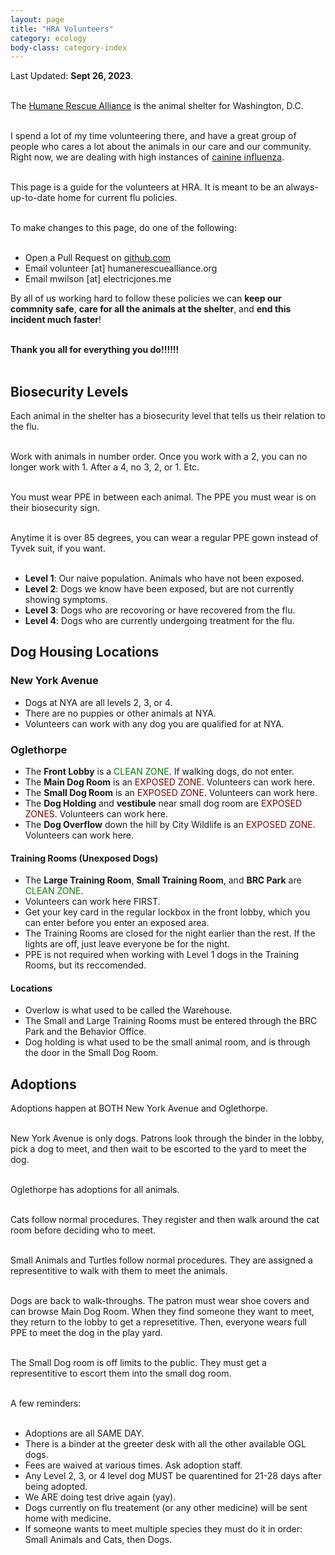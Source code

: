 ```yaml
---
layout: page
title: "HRA Volunteers"
category: ecology
body-class: category-index
---
```

Last Updated: **Sept 26, 2023**.
<br /><br />

The [Humane Rescue Alliance](http://humanerescuealliance.org) is the animal shelter for Washington, D.C.
<br /><br />

I spend a lot of my time volunteering there, and have a great group of people who cares a lot about the animals in our care and our community.
Right now, we are dealing with high instances of [cainine influenza](https://www.humanerescuealliance.org/blog/posts/what-you-need-to-know-about-canine-influenza).
<br /><br />

This page is a guide for the volunteers at HRA. It is meant to be an always-up-to-date home for current flu policies.
<br /><br />

To make changes to this page, do one of the following:
<br /><br />
- Open a Pull Request on [github.com](https://github.com/electricjones/electricjones.github.io)
- Email volunteer [at] humanerescuealliance.org
- Email mwilson [at] electricjones.me

By all of us working hard to follow these policies we can **keep our commnity safe**, **care for all the animals at the shelter**, and **end this incident much faster**!
<br /><br />

**Thank you all for everything you do!!!!!!**
<br /><br />

## Biosecurity Levels
Each animal in the shelter has a biosecurity level that tells us their relation to the flu.
<br /><br />

Work with animals in number order. Once you work with a 2, you can no longer work with 1.
After a 4, no 3, 2, or 1. Etc.
<br /><br />

You must wear PPE in between each animal. The PPE you must wear is on their biosecurity sign.
<br /><br />

Anytime it is over 85 degrees, you can wear a regular PPE gown instead of Tyvek suit, if you want.
<br /><br />

- **Level 1**: Our naive population. Animals who have not been exposed.
- **Level 2**: Dogs we know have been exposed, but are not currently showing symptoms.
- **Level 3**: Dogs who are recovoring or have recovered from the flu.
- **Level 4**: Dogs who are currently undergoing treatment for the flu.

## Dog Housing Locations
### New York Avenue
- Dogs at NYA are all levels 2, 3, or 4.
- There are no puppies or other animals at NYA.
- Volunteers can work with any dog you are qualified for at NYA.

### Oglethorpe
- The **Front Lobby** is a <span style="color: green">CLEAN ZONE</span>. If walking dogs, do not enter.
- The **Main Dog Room** is an <span style="color: maroon">EXPOSED ZONE</span>. Volunteers can work here.
- The **Small Dog Room** is an <span style="color: maroon">EXPOSED ZONE</span>. Volunteers can work here.
- The **Dog Holding** and **vestibule** near small dog room are <span style="color: maroon">EXPOSED ZONES</span>. Volunteers can work here.
- The **Dog Overflow** down the hill by City Wildlife is an <span style="color: maroon">EXPOSED ZONE</span>. Volunteers can work here.

#### Training Rooms (Unexposed Dogs)
- The **Large Training Room**, **Small Training Room**, and **BRC Park** are <span style="color: green">CLEAN ZONE</span>. 
- Volunteers can work here FIRST.
- Get your key card in the regular lockbox in the front lobby, which you can enter before you enter an exposed area.
- The Training Rooms are closed for the night earlier than the rest. If the lights are off, just leave everyone be for the night.
- PPE is not required when working with Level 1 dogs in the Training Rooms, but its reccomended.

#### Locations
- Overlow is what used to be called the Warehouse. 
- The Small and Large Training Rooms must be entered through the BRC Park and the Behavior Office.
- Dog holding is what used to be the small animal room, and is through the door in the Small Dog Room.

## Adoptions
Adoptions happen at BOTH New York Avenue and Oglethorpe.
<br /><br />

New York Avenue is only dogs. Patrons look through the binder in the lobby, pick a dog to meet, and then wait to be escorted to the yard to meet the dog.
<br /><br />

Oglethorpe has adoptions for all animals.
<br /><br />

Cats follow normal procedures. They register and then walk around the cat room before deciding who to meet.
<br /><br />

Small Animals and Turtles follow normal procedures. They are assigned a representitive to walk with them to meet the animals.
<br /><br />

Dogs are back to walk-throughs. The patron must wear shoe covers and can browse Main Dog Room. 
When they find someone they want to meet, they return to the lobby to get a represetitive. 
Then, everyone wears full PPE to meet the dog in the play yard.
<br /><br />

The Small Dog room is off limits to the public. They must get a representitive to escort them into the small dog room.
<br /><br />

A few reminders:
<br /><br />
- Adoptions are all SAME DAY.
- There is a binder at the greeter desk with all the other available OGL dogs.
- Fees are waived at various times. Ask adoption staff.
- Any Level 2, 3, or 4 level dog MUST be quarentined for 21-28 days after being adopted.
- We ARE doing test drive again (yay).
- Dogs currently on flu treatement (or any other medicine) will be sent home with medicine.
- If someone wants to meet multiple species they must do it in order: Small Animals and Cats, then Dogs.
